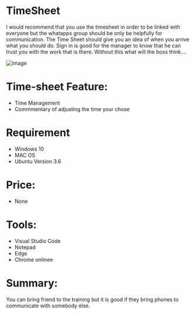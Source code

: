 # TimeSheet
I would recommend that you use the timesheet in order to be linked with everyone but the whatapps group should be only be helpfully for communication. 
The Time Sheet should give you an idea of when you arrive what you should do. Sign in is good for the manager to know that he can trust you with the work that is there. 
Without this what will the boss think....

![image](https://user-images.githubusercontent.com/75079699/118091439-1e1ecc80-b3cb-11eb-8dfe-653070083502.png)

# Time-sheet Feature:

* Time Management
* Commmentary of adjusting the time your chose

# Requirement
* Windows 10 
* MAC OS 
* Ubuntu Version 3.6 

# Price: 
* None 


# Tools:
* Visual Studio Code
* Notepad
* Edge
* Chrome onlinee

# Summary:
You can bring friend to the training but it is good if they bring phones to communicate with somebody else. 

 




